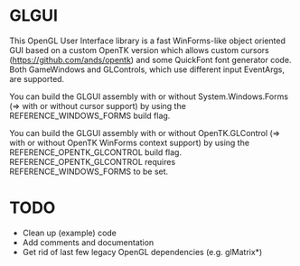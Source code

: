 GLGUI
=====

This OpenGL User Interface library is a fast WinForms-like object oriented GUI based on a custom OpenTK version which allows custom cursors (https://github.com/ands/opentk) and some QuickFont font generator code.
Both GameWindows and GLControls, which use different input EventArgs, are supported.

You can build the GLGUI assembly with or without System.Windows.Forms (=> with or without cursor support) by using the REFERENCE_WINDOWS_FORMS build flag.

You can build the GLGUI assembly with or without OpenTK.GLControl (=> with or without OpenTK WinForms context support) by using the REFERENCE_OPENTK_GLCONTROL build flag.
REFERENCE_OPENTK_GLCONTROL requires REFERENCE_WINDOWS_FORMS to be set.


TODO
====

  - Clean up (example) code
  - Add comments and documentation
  - Get rid of last few legacy OpenGL dependencies (e.g. glMatrix*)
